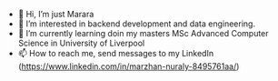 - 👋 Hi, I’m just Marara
- 👀 I’m interested in backend development and data engineering.
- 🌱 I’m currently learning doin my masters MSc Advanced Computer Science in University of Liverpool
- 📫 How to reach me, send messages to my LinkedIn (https://www.linkedin.com/in/marzhan-nuraly-8495761aa/)

<!---
marara02/marara02 is a ✨ special ✨ repository because its `README.md` (this file) appears on your GitHub profile.
You can click the Preview link to take a look at your changes.
--->
